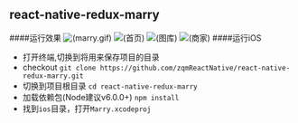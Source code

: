 ## react-native-redux-marry
####运行效果
![(marry.gif)](https://github.com/zqmReactNative/react-native-redux-marry/blob/master/screenshot/marry_0614.gif)
![(首页)](https://github.com/zqmReactNative/react-native-redux-marry/blob/master/screenshot/home.png)
![(图库)](https://github.com/zqmReactNative/react-native-redux-marry/blob/master/screenshot/album.png)
![(商家)](https://github.com/zqmReactNative/react-native-redux-marry/blob/master/screenshot/merchant.png)
####运行iOS
* 打开终端,切换到将用来保存项目的目录
* checkout
 ```git clone https://github.com/zqmReactNative/react-native-redux-marry.git```
* 切换到项目根目录
 ```cd react-native-redux-marry```
* 加载依赖包(Node建议v6.0.0+)
```npm install```
* 找到`ios`目录，打开`Marry.xcodeproj`
